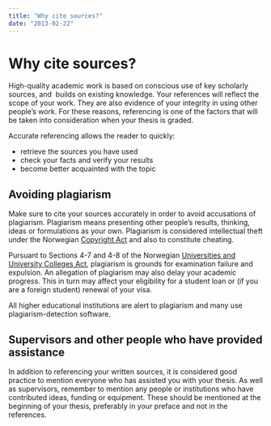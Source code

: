 ```yaml
---
title: "Why cite sources?"
date: "2013-02-22"
---
```


# Why cite sources?

High-quality academic work is based on conscious use of key scholarly sources, and  builds on existing knowledge. Your references will reflect the scope of your work. They are also evidence of your integrity in using other people’s work. For these reasons, referencing is one of the factors that will be taken into consideration when your thesis is graded.

Accurate referencing allows the reader to quickly:

- retrieve the sources you have used
- check your facts and verify your results
- become better acquainted with the topic

## Avoiding plagiarism

Make sure to cite your sources accurately in order to avoid accusations of plagiarism. Plagiarism means presenting other people’s results, thinking, ideas or formulations as your own. Plagiarism is considered intellectual theft under the Norwegian [Copyright Act](https://lovdata.no/lov/2018-06-15-40) and also to constitute cheating.

Pursuant to Sections 4-7 and 4-8 of the Norwegian [Universities and University Colleges Act](http://www.lovdata.no/all/nl-20050401-015.html "(new window)"), plagiarism is grounds for examination failure and expulsion. An allegation of plagiarism may also delay your academic progress. This in turn may affect your eligibility for a student loan or (if you are a foreign student) renewal of your visa.

All higher educational institutions are alert to plagiarism and many use plagiarism-detection software.

## Supervisors and other people who have provided assistance

In addition to referencing your written sources, it is considered good practice to mention everyone who has assisted you with your thesis. As well as supervisors, remember to mention any people or institutions who have contributed ideas, funding or equipment. These should be mentioned at the beginning of your thesis, preferably in your preface and not in the references.
